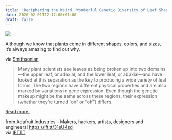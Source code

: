 ```yaml
---
title: 'Deciphering the Weird, Wonderful Genetic Diversity of Leaf Shapes'
date: 2020-02-01T12:17:00+01:00
draft: false
---
```


[![](https://cdn-blog.adafruit.com/uploads/2020/01/diverse-leaf-shapes-john-innes-centre-600x450.jpg)](https://www.smithsonianmag.com/science-nature/deciphering-how-plant-genes-drive-weird-wonderful-diversity-leaf-shapes-180974067/)

Although we know that plants come in different shapes, colors, and sizes, it’s always amazing to find out why.

via [Smithsonian](https://www.smithsonianmag.com/science-nature/deciphering-how-plant-genes-drive-weird-wonderful-diversity-leaf-shapes-180974067/)

> Many plant scientists see leaves as being broken up into two domains—the upper leaf, or adaxial, and the lower leaf, or abaxial—and have looked at this separation as the key to producing a wide variety of leaf forms. The two regions have different physical properties and are also marked by variations in gene expression. Even though the genetic makeup might be the same across these regions, their expression (whether they’re turned “on” or “off”) differs.

[Read more.](https://www.smithsonianmag.com/science-nature/deciphering-how-plant-genes-drive-weird-wonderful-diversity-leaf-shapes-180974067/)

  
  
from Adafruit Industries – Makers, hackers, artists, designers and engineers! https://ift.tt/31eU4sd  
via [IFTTT](https://ifttt.com/?ref=da&site=blogger)